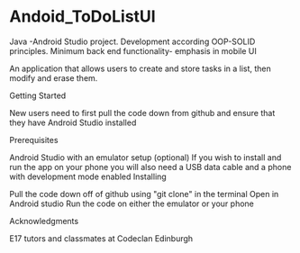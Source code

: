# Andoid_ToDoListUI
Java -Android Studio project. Development according OOP-SOLID principles. Minimum back end functionality- emphasis in mobile UI

An application that allows users to create and store tasks in a list, then modify and erase them.

Getting Started

New users need to first pull the code down from github and ensure that they have Android Studio installed

Prerequisites

Android Studio with an emulator setup
(optional) If you wish to install and run the app on your phone you will also need a USB data cable and a phone with development mode enabled
Installing

Pull the code down off of github using "git clone" in the terminal
Open in Android studio
Run the code on either the emulator or your phone

Acknowledgments

E17 tutors and classmates at Codeclan Edinburgh
